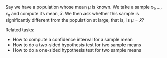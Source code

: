 
Say we have a population whose mean $\mu$ is known.
We take a sample $x_1,\ldots,x_n$ and compute its mean, $\bar x$.
We then ask whether this sample is significantly different
from the population at large, that is, is $\mu=\bar x$?

Related tasks:

 * How to compute a confidence interval for a sample mean
 * How to do a two-sided hypothesis test for two sample means
 * How to do a one-sided hypothesis test for two sample means
